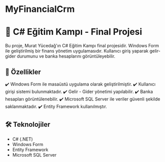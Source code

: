 # MyFinancialCrm

# 📌 C# Eğitim Kampı - Final Projesi
Bu proje, Murat Yücedağ'ın C# Eğitim Kampı final projesidir. Windows Form ile geliştirilmiş bir finans yönetim uygulamasıdır. Kullanıcı giriş yaparak gelir-gider durumunu ve banka hesaplarını görüntüleyebilir.

## 🚀 Özellikler
✔️ Windows Form ile masaüstü uygulama olarak geliştirilmiştir.
✔️ Kullanıcı girişi sistemi bulunmaktadır.
✔️ Gelir - Gider yönetimi yapılabilir.
✔️ Banka hesapları görüntülenebilir.
✔️ Microsoft SQL Server ile veriler güvenli şekilde saklanmaktadır.
✔️ Entity Framework kullanılmıştır.

## 🛠 Teknolojiler
- C# (.NET)
- Windows Form
- Entity Framework
- Microsoft SQL Server
